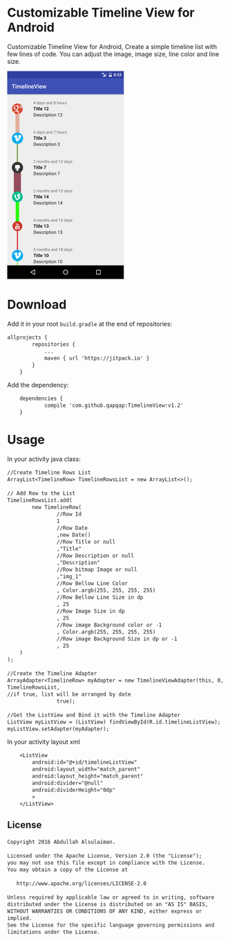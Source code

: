 # Customizable Timeline View for Android
Customizable Timeline View for Android, Create a simple timeline list with few lines of code. You can adjust the image, image size, line color and line size.

![](Screenshot.png)

# Download
Add it in your root `build.gradle` at the end of repositories:

```
allprojects {
		repositories {
			...
			maven { url 'https://jitpack.io' }
		}
	}
```
Add the dependency:

```
	dependencies {
	        compile 'com.github.qapqap:TimelineView:v1.2'
	}
```

# Usage

In your activity java class:
```
//Create Timeline Rows List
ArrayList<TimelineRow> TimelineRowsList = new ArrayList<>();

// Add Row to the List
TimelineRowsList.add(
        new TimelineRow(
                //Row Id
                1
                //Row Date
                ,new Date()
                //Row Title or null
                ,"Title"
                //Row Description or null
                ,"Description"
                //Row bitmap Image or null
                ,"img_1"
                //Row Bellow Line Color
                , Color.argb(255, 255, 255, 255)
                //Row Bellow Line Size in dp
                , 25
                //Row Image Size in dp
                , 25
                //Row image Background color or -1
                , Color.argb(255, 255, 255, 255)
                //Row image Background Size in dp or -1
                , 25
	)
);

//Create the Timeline Adapter
ArrayAdapter<TimelineRow> myAdapter = new TimelineViewAdapter(this, 0, TimelineRowsList,
//if true, list will be arranged by date
                true);

//Get the ListView and Bind it with the Timeline Adapter
ListView myListView = (ListView) findViewById(R.id.timelineListView);
myListView.setAdapter(myAdapter);
```

In your activity layout xml
```
    <ListView
        android:id="@+id/timelineListView"
        android:layout_width="match_parent"
        android:layout_height="match_parent"
        android:divider="@null"
        android:dividerHeight="0dp"
        >
    </ListView>
```

License
--------

    Copyright 2016 Abdullah Alsulaiman.

    Licensed under the Apache License, Version 2.0 (the "License");
    you may not use this file except in compliance with the License.
    You may obtain a copy of the License at

       http://www.apache.org/licenses/LICENSE-2.0

    Unless required by applicable law or agreed to in writing, software
    distributed under the License is distributed on an "AS IS" BASIS,
    WITHOUT WARRANTIES OR CONDITIONS OF ANY KIND, either express or implied.
    See the License for the specific language governing permissions and
    limitations under the License.
